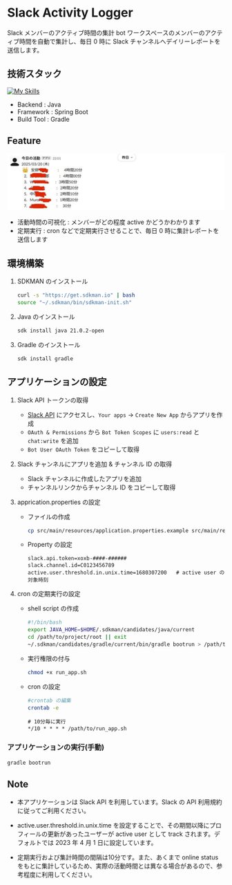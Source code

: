 # Slack Activity Logger

Slack メンバーのアクティブ時間の集計 bot
ワークスペースのメンバーのアクティブ時間を自動で集計し、毎日 0 時に Slack チャンネルへデイリーレポートを送信します。

## 技術スタック

[![My Skills](https://skillicons.dev/icons?i=java,spring,gradle)](https://skillicons.dev)

- Backend : Java
- Framework : Spring Boot
- Build Tool : Gradle

## Feature

![Slack Bot Sample](slack_bot_sample.png)

- 活動時間の可視化 : メンバーがどの程度 active かどうかわかります
- 定期実行 : cron などで定期実行させることで、毎日 0 時に集計レポートを送信します

## 環境構築

1. SDKMAN のインストール

   ```bash
   curl -s "https://get.sdkman.io" | bash
   source "~/.sdkman/bin/sdkman-init.sh"
   ```

2. Java のインストール

   ```bash
   sdk install java 21.0.2-open
   ```

3. Gradle のインストール

   ```bash
   sdk install gradle
   ```

## アプリケーションの設定

1. Slack API トークンの取得

   - [Slack API](https://api.slack.com/) にアクセスし、`Your apps` -> `Create New App` からアプリを作成
   - `OAuth & Permissions` から `Bot Token Scopes` に `users:read` と `chat:write` を追加
   - `Bot User OAuth Token` をコピーして取得

2. Slack チャンネルにアプリを追加 & チャンネル ID の取得

   - Slack チャンネルに作成したアプリを追加
   - チャンネルリンクからチャンネル ID をコピーして取得

3. apprication.properties の設定

   - ファイルの作成

     ```bash
     cp src/main/resources/application.properties.example src/main/resources/application.properties
     ```

   - Property の設定

     ```apprication.properties
     slack.api.token=xoxb-####-######
     slack.channel.id=C0123456789
     active.user.threshold.in.unix.time=1680307200   # active user の対象時刻
     ```

4. cron の定期実行の設定

   - shell script の作成

     ```run_app.sh
     #!/bin/bash
     export JAVA_HOME=$HOME/.sdkman/candidates/java/current
     cd /path/to/project/root || exit
     ~/.sdkman/candidates/gradle/current/bin/gradle bootrun > /path/to/logfile.log 2>&1
     ```

   - 実行権限の付与

     ```bash
     chmod +x run_app.sh
     ```

   - cron の設定

     ```bash
     #crontab の編集
     crontab -e
     ```

     ```crontab
     # 10分毎に実行
     */10 * * * * /path/to/run_app.sh
     ```

### アプリケーションの実行(手動)

```bash
gradle bootrun
```

## Note

- 本アプリケーションは Slack API を利用しています。Slack の API 利用規約に従ってご利用ください。

- active.user.threshold.in.unix.time を設定することで、その期間以降にプロフィールの更新があったユーザーが active user として track されます。デフォルトでは 2023 年 4 月 1 日に設定しています。

- 定期実行および集計時間の間隔は10分です。また、あくまで online status をもとに集計しているため、実際の活動時間とは異なる場合があるので、参考程度に利用してください。
